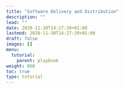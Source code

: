 ```yaml
---
title: "Software Delivery and Distribution"
description: ""
lead: ""
date: 2020-11-30T14:27:39+01:00
lastmod: 2020-11-30T14:27:39+01:00
draft: false
images: []
menu: 
  tutorial:
    parent: playbook
weight: 060
toc: true
type: tutorial
---
```

